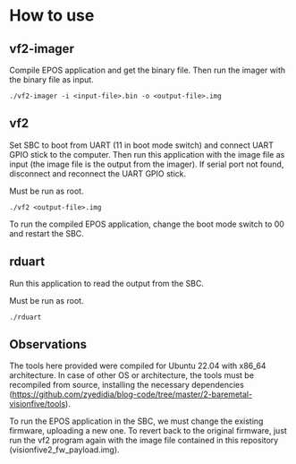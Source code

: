 # How to use

## vf2-imager
Compile EPOS application and get the binary file. Then run the imager with the binary file as input.

`./vf2-imager -i <input-file>.bin -o <output-file>.img`

## vf2
Set SBC to boot from UART (11 in boot mode switch) and connect UART GPIO stick to the computer. Then run this application with the image file as input (the image file is the output from the imager). If serial port not found, disconnect and reconnect the UART GPIO stick.

Must be run as root.

`./vf2 <output-file>.img`

To run the compiled EPOS application, change the boot mode switch to 00 and restart the SBC.

## rduart
Run this application to read the output from the SBC. 

Must be run as root.

`./rduart`


## Observations
The tools here provided were compiled for Ubuntu 22.04 with x86_64 architecture. In case of other OS or architecture, the tools must be recompiled from source, installing the necessary dependencies (https://github.com/zyedidia/blog-code/tree/master/2-baremetal-visionfive/tools).

To run the EPOS application in the SBC, we must change the existing firmware, uploading a new one. To revert back to the original firmware, just run the vf2 program again with the image file contained in this repository (visionfive2_fw_payload.img).